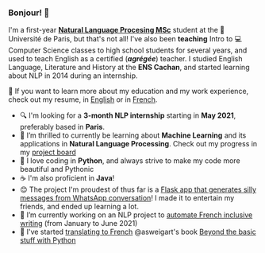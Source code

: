 ### Bonjour! 👋



I'm a first-year **[Natural Language Procesing MSc](http://www.linguist.univ-paris-diderot.fr/cursusli)** student at the :school: Université de Paris, but that's not all! I've also been **teaching** Intro to :computer: Computer Science classes to high school students for several years, and used to teach English as a certified (***agrégée***) teacher. I studied English Language, Literature and History at the **ENS Cachan**, and started learning about NLP in 2014 during an internship.

:page_with_curl: If you want to learn more about my education and my work experience, check out my resume, in [English](https://github.com/AliceAML/resume/blob/main/HAMMEL_CV_2021_en.pdf) or in [French](https://github.com/AliceAML/resume/raw/main/HAMMEL_CV_2021_fr.pdf).

- :mag: I'm looking for a **3-month NLP internship** starting in **May 2021**, preferably based in **Paris**.
- 🌱 I’m thrilled to currently be learning about **Machine Learning** and its applications in **Natural Language Processing**. Check out my progress in my [project board](https://github.com/users/AliceAML/projects/1)
- :snake: I love coding in **Python**, and always strive to make my code more beautiful and Pythonic 
- :coffee: I'm also proficient in **Java**!
- :blush: The project I'm proudest of thus far is a [Flask app that generates silly messages from WhatsApp conversation](https://github.com/AliceAML/whatsai)! I made it to entertain my friends, and ended up learning a lot.
- 🔭 I’m currently working on an NLP project to [automate French inclusive writing](https://github.com/AliceAML/projetEI) (from January to June 2021)
- :open_book: I've started [translating to French](https://github.com/AliceAML/trad-au-dela-fondamentaux-python) @asweigart's book [Beyond the basic stuff with Python](https://inventwithpython.com/beyond/)

<!--
**AliceAML/AliceAML** is a ✨ _special_ ✨ repository because its `README.md` (this file) appears on your GitHub profile.
-->
